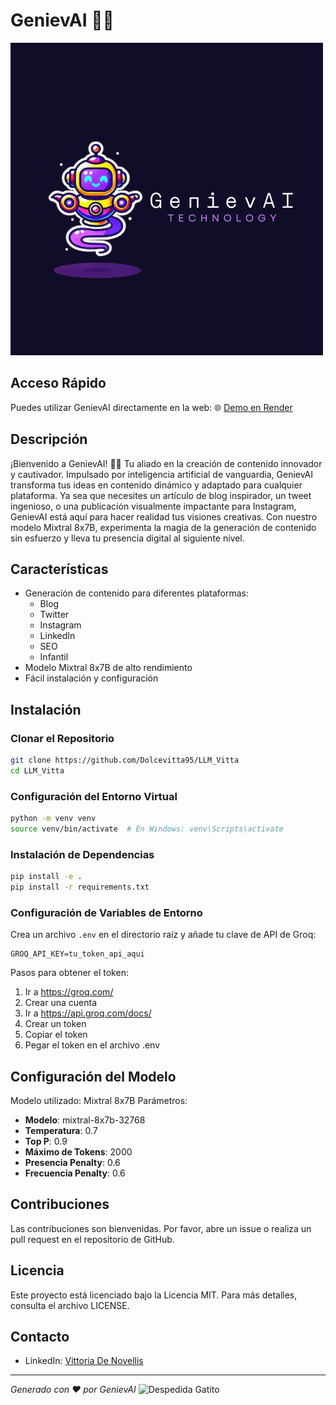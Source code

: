 # GenievAI 🧞‍♂️
![GenievAI Logo](llm_project/img/Genievai.1.png)

## Acceso Rápido
Puedes utilizar GenievAI directamente en la web:
🌐 [Demo en Render](https://llm-vitta.onrender.com)

## Descripción
¡Bienvenido a GenievAI! 🧞‍♂️ Tu aliado en la creación de contenido innovador y cautivador. Impulsado por inteligencia artificial de vanguardia, GenievAI transforma tus ideas en contenido dinámico y adaptado para cualquier plataforma. Ya sea que necesites un artículo de blog inspirador, un tweet ingenioso, o una publicación visualmente impactante para Instagram, GenievAI está aquí para hacer realidad tus visiones creativas. Con nuestro modelo Mixtral 8x7B, experimenta la magia de la generación de contenido sin esfuerzo y lleva tu presencia digital al siguiente nivel.

## Características
- Generación de contenido para diferentes plataformas:
    - Blog
    - Twitter
    - Instagram
    - LinkedIn
    - SEO
    - Infantil
- Modelo Mixtral 8x7B de alto rendimiento
- Fácil instalación y configuración

## Instalación

### Clonar el Repositorio
```bash
git clone https://github.com/Dolcevitta95/LLM_Vitta
cd LLM_Vitta
```

### Configuración del Entorno Virtual
```bash
python -m venv venv
source venv/bin/activate  # En Windows: venv\Scripts\activate
```

### Instalación de Dependencias
```bash
pip install -e .
pip install -r requirements.txt
```

### Configuración de Variables de Entorno
Crea un archivo `.env` en el directorio raíz y añade tu clave de API de Groq:
```
GROQ_API_KEY=tu_token_api_aqui
```
Pasos para obtener el token:
1. Ir a https://groq.com/
2. Crear una cuenta
3. Ir a https://api.groq.com/docs/
4. Crear un token
5. Copiar el token
6. Pegar el token en el archivo .env

## Configuración del Modelo

Modelo utilizado: Mixtral 8x7B
Parámetros:
- **Modelo**: mixtral-8x7b-32768
- **Temperatura**: 0.7
- **Top P**: 0.9
- **Máximo de Tokens**: 2000
- **Presencia Penalty**: 0.6
- **Frecuencia Penalty**: 0.6

## Contribuciones
Las contribuciones son bienvenidas. Por favor, abre un issue o realiza un pull request en el repositorio de GitHub.

## Licencia
Este proyecto está licenciado bajo la Licencia MIT. Para más detalles, consulta el archivo LICENSE.

## Contacto
- LinkedIn: [Vittoria De Novellis](https://www.linkedin.com/in/vittoria-de-novellis-390aa9158/)

---

*Generado con ❤️ por GenievAI*
![Despedida Gatito](https://media.giphy.com/media/JIX9t2j0ZTN9S/giphy.gif)
